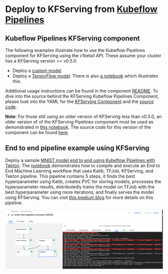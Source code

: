 # Deploy to KFServing from [Kubeflow Pipelines](https://www.kubeflow.org/docs/pipelines/overview/pipelines-overview/)

## Kubeflow Pipelines KFServing component

The following examples illustrate how to use the Kubeflow Pipelines component for KFServing using the v1beta1 API.
These assume your cluster has a KFServing version >= v0.5.0.

* Deploy a [custom model](./sample-custom-model.py).
* Deploy a [TensorFlow model](./sample-tf-pipeline.py). There is also [a notebook](./kfs-pipeline.ipynb) which illustrates this.

Additional usage instructions can be found in the component [README](https://github.com/kubeflow/pipelines/blob/master/components/kubeflow/kfserving/README.md).
To dive into the source behind the KFServing Kubeflow Pipelines Component, please look into the YAML for the [KFServing Component](https://github.com/kubeflow/pipelines/blob/master/components/kubeflow/kfserving/component.yaml) and the [source code](https://github.com/kubeflow/pipelines/blob/master/components/kubeflow/kfserving/src/kfservingdeployer.py).


**Note**: For those still using an older version of KFServing less than v0.5.0, an older version of of the KFServing Pipelines component must be used
as demonstrated in [this notebook](./kfs-pipeline-v1alpha2.ipynb). The source code for this version of the component can be found [here](https://github.com/kubeflow/pipelines/tree/65bed9b6d1d676ef2d541a970d3edc0aee12400d/components/kubeflow/kfserving).


## End to end pipeline example using KFServing

Deploy a sample [MNIST model end to end using Kubeflow Pipelines with Tekton](https://github.com/kubeflow/kfp-tekton/tree/master/samples/e2e-mnist). The [notebook](https://github.com/kubeflow/kfp-tekton/blob/master/samples/e2e-mnist/mnist.ipynb) demonstrates how to compile and execute an End to End Machine Learning workflow that uses Katib, TFJob, KFServing, and Tekton pipeline. This pipeline contains 5 steps, it finds the best hyperparameter using Katib, creates PVC for storing models, processes the hyperparameter results, distributedly trains the model on TFJob with the best hyperparameter using more iterations, and finally serves the model using KFServing. You can visit [this medium blog](https://medium.com/@liuhgxa/an-end-to-end-use-case-by-kubeflow-b2f72b0b587) for more details on this pipeline.

![kfserving-mnist-pipeline](images/kfserving-mnist-pipeline.png)
